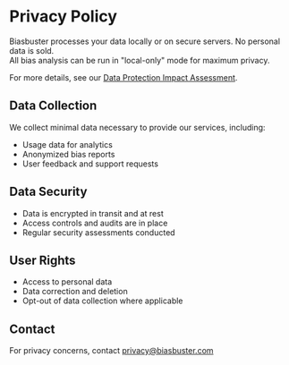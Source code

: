 # Privacy Policy

Biasbuster processes your data locally or on secure servers. No personal data is sold.  
All bias analysis can be run in "local-only" mode for maximum privacy.  

For more details, see our [Data Protection Impact Assessment](./data-protection-impact-assessment.md).

## Data Collection

We collect minimal data necessary to provide our services, including:

- Usage data for analytics
- Anonymized bias reports
- User feedback and support requests

## Data Security

- Data is encrypted in transit and at rest
- Access controls and audits are in place
- Regular security assessments conducted

## User Rights

- Access to personal data
- Data correction and deletion
- Opt-out of data collection where applicable

## Contact

For privacy concerns, contact privacy@biasbuster.com
